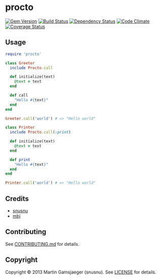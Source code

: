 # procto

[![Gem Version](https://badge.fury.io/rb/procto.png)][gem]
[![Build Status](https://secure.travis-ci.org/snusnu/procto.png?branch=master)][travis]
[![Dependency Status](https://gemnasium.com/snusnu/procto.png)][gemnasium]
[![Code Climate](https://codeclimate.com/github/snusnu/procto.png)][codeclimate]
[![Coverage Status](https://coveralls.io/repos/snusnu/procto/badge.png?branch=master)][coveralls]

[gem]: https://rubygems.org/gems/procto
[travis]: https://travis-ci.org/snusnu/procto
[gemnasium]: https://gemnasium.com/snusnu/procto
[codeclimate]: https://codeclimate.com/github/snusnu/procto
[coveralls]: https://coveralls.io/r/snusnu/procto

## Usage

```ruby
require 'procto'

class Greeter
  include Procto.call

  def initialize(text)
    @text = text
  end

  def call
    "Hello #{text}"
  end
end

Greeter.call('world') # => "Hello world"

class Printer
  include Procto.call(:print)

  def initialize(text)
    @text = text
  end

  def print
    "Hello #{text}"
  end
end

Printer.call('world') # => "Hello world"
```

## Credits

* [snusnu](https://github.com/snusnu)
* [mbj](https://github.com/mbj)

## Contributing

See [CONTRIBUTING.md](CONTRIBUTING.md) for details.

## Copyright

Copyright &copy; 2013 Martin Gamsjaeger (snusnu). See [LICENSE](LICENSE) for details.
